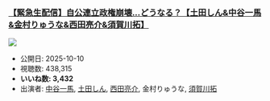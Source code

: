 ### [【緊急生配信】自公連立政権崩壊...どうなる？【土田しん&中谷一馬&金村りゅうな&西田亮介&須賀川拓】](https://www.youtube.com/watch?v=pF1CIIG7Ds0)
[![](https://img.youtube.com/vi/pF1CIIG7Ds0/sddefault.jpg)](https://www.youtube.com/watch?v=pF1CIIG7Ds0)
-   公開日: 2025-10-10
-   視聴数: 438,315
-   **いいね数: 3,432**
-   出演者: [中谷一馬](/rehacq_fan/people/中谷一馬 "wikilink"), [土田しん](/rehacq_fan/people/土田しん "wikilink"), [西田亮介](/rehacq_fan/people/西田亮介 "wikilink"), 金村りゅうな, [須賀川拓](/rehacq_fan/people/須賀川拓 "wikilink")
